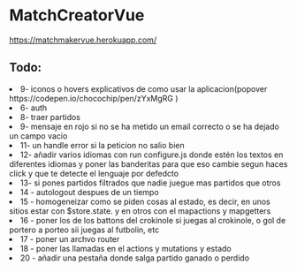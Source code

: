 # MatchCreatorVue

https://matchmakervue.herokuapp.com/

## Todo:

<li>9- iconos o hovers explicativos de como usar la aplicacion(popover https://codepen.io/chocochip/pen/zYxMgRG )</li>
<li>6- auth</li>
<li>8- traer partidos</li>
<li>9- mensaje en rojo si no se ha metido un email correcto o se ha dejado un campo vacio</li>
<li>11- un handle error si la peticion no salio bien</li>
<li>12- añadir varios idiomas con run configure.js donde estén los textos en diferentes idiomas y poner las banderitas para que eso cambie segun haces click y que te detecte el lenguaje por defedcto</li>
<li>13- si pones partidos filtrados que nadie juegue mas partidos que otros </li>
<li>14 - autologout despues de un tiempo </li>
<li>15 - homogeneizar como se piden cosas al estado, es decir, en unos sitios estar con $store.state. y en otros con el mapactions y mapgetters</li>
<li>16 - poner los de los battons del crokinole si juegas al crokinole, o gol de portero a porteo sii juegas al futbolin, etc</li>
<li>17 - poner un archvo router </li>
<li>18 - poner las llamadas en el actions y mutations y estado </li>
<li>20 - añadir una pestaña donde salga partido ganado o perdido </li>
